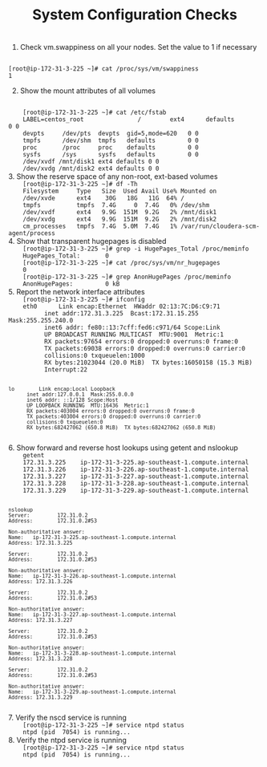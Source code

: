 # <center>System Configuration Checks 
# <center> 

1. Check vm.swappiness on all your nodes. Set the value to 1 if necessary  
<code>
[root@ip-172-31-3-225 ~]# cat /proc/sys/vm/swappiness  
1  
</code>
  
2. Show the mount attributes of all volumes  
<code>
	[root@ip-172-31-3-225 ~]# cat /etc/fstab  
	LABEL=centos_root               /        ext4      defaults         0 0  
	devpts     /dev/pts  devpts  gid=5,mode=620   0 0  
	tmpfs      /dev/shm  tmpfs   defaults         0 0  
	proc       /proc     proc    defaults         0 0  
	sysfs      /sys      sysfs   defaults         0 0  
	/dev/xvdf /mnt/disk1 ext4 defaults 0 0  
	/dev/xvdg /mnt/disk2 ext4 defaults 0 0  
</code>
3. Show the reserve space of any non-root, ext-based volumes  
<code>
	[root@ip-172-31-3-225 ~]# df -Th  
	Filesystem     Type   Size  Used Avail Use% Mounted on  
	/dev/xvde      ext4    30G   18G   11G  64% /  
	tmpfs          tmpfs  7.4G     0  7.4G   0% /dev/shm  
	/dev/xvdf      ext4   9.9G  151M  9.2G   2% /mnt/disk1  
	/dev/xvdg      ext4   9.9G  151M  9.2G   2% /mnt/disk2  
	cm_processes   tmpfs  7.4G  5.0M  7.4G   1% /var/run/cloudera-scm-agent/process  
</code>
4. Show that transparent hugepages is disabled  
<code>
	[root@ip-172-31-3-225 ~]# grep -i HugePages_Total /proc/meminfo  
	HugePages_Total:       0  
	[root@ip-172-31-3-225 ~]# cat /proc/sys/vm/nr_hugepages  
	0  
	[root@ip-172-31-3-225 ~]# grep AnonHugePages /proc/meminfo  
	AnonHugePages:         0 kB  
</code>
5. Report the network interface attributes  
<code>
	[root@ip-172-31-3-225 ~]# ifconfig  
	eth0      Link encap:Ethernet  HWaddr 02:13:7C:D6:C9:71  
          inet addr:172.31.3.225  Bcast:172.31.15.255  Mask:255.255.240.0  
          inet6 addr: fe80::13:7cff:fed6:c971/64 Scope:Link  
          UP BROADCAST RUNNING MULTICAST  MTU:9001  Metric:1  
          RX packets:97654 errors:0 dropped:0 overruns:0 frame:0  
          TX packets:69038 errors:0 dropped:0 overruns:0 carrier:0  
          collisions:0 txqueuelen:1000  
          RX bytes:21023044 (20.0 MiB)  TX bytes:16050158 (15.3 MiB)  
          Interrupt:22  
  
	lo        Link encap:Local Loopback  
          inet addr:127.0.0.1  Mask:255.0.0.0  
          inet6 addr: ::1/128 Scope:Host  
          UP LOOPBACK RUNNING  MTU:16436  Metric:1  
          RX packets:403004 errors:0 dropped:0 overruns:0 frame:0  
          TX packets:403004 errors:0 dropped:0 overruns:0 carrier:0  
          collisions:0 txqueuelen:0  
          RX bytes:682427062 (650.8 MiB)  TX bytes:682427062 (650.8 MiB)  
</code>  
6. Show forward and reverse host lookups using getent and nslookup  
<code>
	getent  
	172.31.3.225    ip-172-31-3-225.ap-southeast-1.compute.internal  
	172.31.3.226    ip-172-31-3-226.ap-southeast-1.compute.internal  
	172.31.3.227    ip-172-31-3-227.ap-southeast-1.compute.internal  
	172.31.3.228    ip-172-31-3-228.ap-southeast-1.compute.internal  
	172.31.3.229    ip-172-31-3-229.ap-southeast-1.compute.internal  
	  
	nslookup  
	Server:         172.31.0.2  
	Address:        172.31.0.2#53  
  
	Non-authoritative answer:  
	Name:   ip-172-31-3-225.ap-southeast-1.compute.internal  
	Address: 172.31.3.225  
  
	Server:         172.31.0.2  
	Address:        172.31.0.2#53  
  
	Non-authoritative answer:  
	Name:   ip-172-31-3-226.ap-southeast-1.compute.internal  
	Address: 172.31.3.226  
  
	Server:         172.31.0.2  
	Address:        172.31.0.2#53  
  
	Non-authoritative answer:  
	Name:   ip-172-31-3-227.ap-southeast-1.compute.internal  
	Address: 172.31.3.227  
  
	Server:         172.31.0.2  
	Address:        172.31.0.2#53  
  
	Non-authoritative answer:  
	Name:   ip-172-31-3-228.ap-southeast-1.compute.internal  
	Address: 172.31.3.228  
  
	Server:         172.31.0.2  
	Address:        172.31.0.2#53  
  
	Non-authoritative answer:  
	Name:   ip-172-31-3-229.ap-southeast-1.compute.internal  
	Address: 172.31.3.229  
</code>
7. Verify the nscd service is running  
<code>
	[root@ip-172-31-3-225 ~]# service ntpd status  
	ntpd (pid  7054) is running...  
</code>
8. Verify the ntpd service is running  
<code>
	[root@ip-172-31-3-225 ~]# service ntpd status  
	ntpd (pid  7054) is running...  
</code>
</code>
